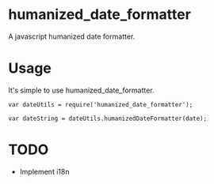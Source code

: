 # humanized_date_formatter
A javascript humanized date formatter.

# Usage
It's simple to use humanized_date_formatter. 
```
var dateUtils = require('humanized_date_formatter');

var dateString = dateUtils.humanizedDateFormatter(date);
```

# TODO
* Implement i18n
